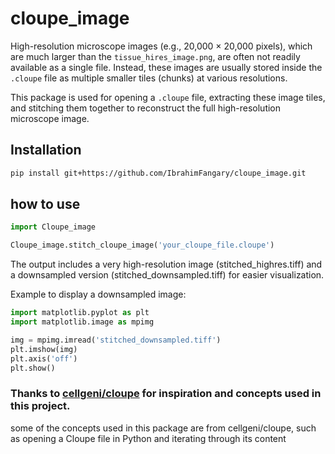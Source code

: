 # cloupe_image

High-resolution microscope images (e.g., 20,000 × 20,000 pixels), which are much larger than the `tissue_hires_image.png`, are often not readily available as a single file. Instead, these images are usually stored inside the `.cloupe` file as multiple smaller tiles (chunks) at various resolutions.

This package is used for opening a `.cloupe` file, extracting these image tiles, and stitching them together to reconstruct the full high-resolution microscope image.

## Installation

```bash
pip install git+https://github.com/IbrahimFangary/cloupe_image.git
```

## how to use 
```python
import Cloupe_image

Cloupe_image.stitch_cloupe_image('your_cloupe_file.cloupe')
```

The output includes a very high-resolution image (stitched_highres.tiff) and a downsampled version (stitched_downsampled.tiff) for easier visualization.

Example to display a downsampled image:
```python
import matplotlib.pyplot as plt
import matplotlib.image as mpimg

img = mpimg.imread('stitched_downsampled.tiff')
plt.imshow(img)
plt.axis('off')
plt.show()
```



### Thanks to [cellgeni/cloupe](https://github.com/cellgeni/cloupe.git) for inspiration and concepts used in this project.
some of the concepts used in this package are from cellgeni/cloupe, such as opening a Cloupe file in Python and iterating through its content 

